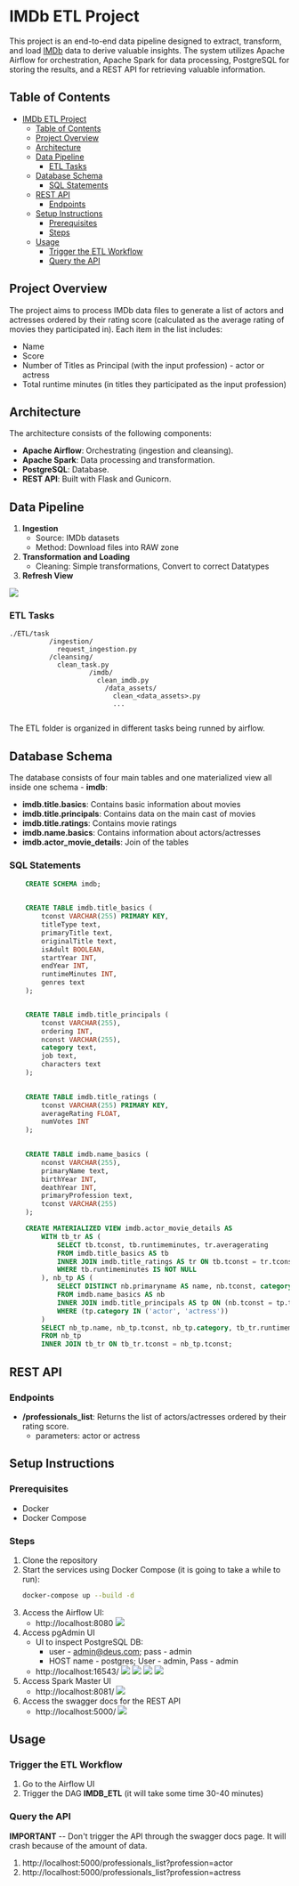 # IMDb ETL Project

This project is an end-to-end data pipeline designed to extract, transform, and load [IMDb](https://developer.imdb.com/non-commercial-datasets/) data to derive valuable insights. The system utilizes Apache Airflow for orchestration, Apache Spark for data processing, PostgreSQL for storing the results, and a REST API for retrieving valuable information.

## Table of Contents
- [IMDb ETL Project](#imdb-etl-project)
  - [Table of Contents](#table-of-contents)
  - [Project Overview](#project-overview)
  - [Architecture](#architecture)
  - [Data Pipeline](#data-pipeline)
    - [ETL Tasks](#etl-tasks)
  - [Database Schema](#database-schema)
    - [SQL Statements](#sql-statements)
  - [REST API](#rest-api)
    - [Endpoints](#endpoints)
  - [Setup Instructions](#setup-instructions)
    - [Prerequisites](#prerequisites)
    - [Steps](#steps)
  - [Usage](#usage)
    - [Trigger the ETL Workflow](#trigger-the-etl-workflow)
    - [Query the API](#query-the-api)

## Project Overview

The project aims to process IMDb data files to generate a list of actors and actresses ordered by their rating score (calculated as the average rating of movies they participated in).
Each item in the list includes:
- Name
- Score
- Number of Titles as Principal (with the input profession) - actor or actress
- Total runtime minutes (in titles they participated as the input profession)

## Architecture

The architecture consists of the following components:
- **Apache Airflow**: Orchestrating (ingestion and cleansing).
- **Apache Spark**: Data processing and transformation.
- **PostgreSQL**: Database.
- **REST API**: Built with Flask and Gunicorn.

## Data Pipeline

1. **Ingestion**
   - Source: IMDb datasets
   - Method: Download files into RAW zone
2. **Transformation and Loading**
   - Cleaning: Simple transformations, Convert to correct Datatypes
3. **Refresh View**

![](wiki_assets/dag_page.png)

### ETL Tasks

```
./ETL/task
          /ingestion/
            request_ingestion.py
          /cleansing/
            clean_task.py
                    /imdb/
                      clean_imdb.py
                        /data_assets/
                          clean_<data_assets>.py
                          ...
                    
```
The ETL folder is organized in different tasks being runned by airflow.

## Database Schema

The database consists of four main tables and one materialized view all inside one schema - **imdb**:
- **imdb.title.basics**: Contains basic information about movies
- **imdb.title.principals**: Contains data on the main cast of movies
- **imdb.title.ratings**: Contains movie ratings
- **imdb.name.basics**: Contains information about actors/actresses
- **imdb.actor_movie_details**: Join of the tables

### SQL Statements

```sql
    CREATE SCHEMA imdb;

    
    CREATE TABLE imdb.title_basics (
        tconst VARCHAR(255) PRIMARY KEY,
        titleType text,
        primaryTitle text,
        originalTitle text,
        isAdult BOOLEAN,
        startYear INT,
        endYear INT,
        runtimeMinutes INT,
        genres text
    );


    CREATE TABLE imdb.title_principals (
        tconst VARCHAR(255),
        ordering INT,
        nconst VARCHAR(255),
        category text,
        job text,
        characters text
    );

    
    CREATE TABLE imdb.title_ratings (
        tconst VARCHAR(255) PRIMARY KEY,
        averageRating FLOAT,
        numVotes INT
    );

    
    CREATE TABLE imdb.name_basics (
        nconst VARCHAR(255),
        primaryName text,
        birthYear INT,
        deathYear INT,
        primaryProfession text,
        tconst VARCHAR(255)
    );

    CREATE MATERIALIZED VIEW imdb.actor_movie_details AS
        WITH tb_tr AS (
            SELECT tb.tconst, tb.runtimeminutes, tr.averagerating
            FROM imdb.title_basics AS tb
            INNER JOIN imdb.title_ratings AS tr ON tb.tconst = tr.tconst
            WHERE tb.runtimeminutes IS NOT NULL
        ), nb_tp AS (
            SELECT DISTINCT nb.primaryname AS name, nb.tconst, category
            FROM imdb.name_basics AS nb
            INNER JOIN imdb.title_principals AS tp ON (nb.tconst = tp.tconst AND nb.nconst = tp.nconst)
            WHERE (tp.category IN ('actor', 'actress'))
        )
        SELECT nb_tp.name, nb_tp.tconst, nb_tp.category, tb_tr.runtimeminutes, tb_tr.averagerating
        FROM nb_tp
        INNER JOIN tb_tr ON tb_tr.tconst = nb_tp.tconst;
```

## REST API

### Endpoints
- **/professionals_list**: Returns the list of actors/actresses ordered by their rating score.
  - parameters: actor or actress

## Setup Instructions

### Prerequisites
- Docker
- Docker Compose

### Steps
1. Clone the repository
2. Start the services using Docker Compose (it is going to take a while to run):
    ```sh
    docker-compose up --build -d
    ```
3. Access the Airflow UI:
    - http://localhost:8080
    ![](wiki_assets/airflow_page.png)
4. Access pgAdmin UI 
      - UI to inspect PostgreSQL DB:  
        - user - admin@deus.com; pass - admin
        - HOST name - postgres; User - admin, Pass - admin
      - http://localhost:16543/ 
    ![](wiki_assets/pgadmin_page.png)
    ![](wiki_assets/pgadmin_db_config.png)
    ![](wiki_assets/pgadmin_db_config_2.png)
    ![](wiki_assets/pgadmin_db_view.png)
5. Access Spark Master UI
    - http://localhost:8081/ 
    ![](wiki_assets/spark_page.png)
6. Access the swagger docs for the REST API
   - http://localhost:5000/
    ![](wiki_assets/api_swagger_page.png)

## Usage

### Trigger the ETL Workflow
1. Go to the Airflow UI
2. Trigger the DAG **IMDB_ETL** (it will take some time 30-40 minutes)

### Query the API
**IMPORTANT** -- Don't trigger the API through the swagger docs page. It will crash because of the amount of data.

1. http://localhost:5000/professionals_list?profession=actor
2. http://localhost:5000/professionals_list?profession=actress

